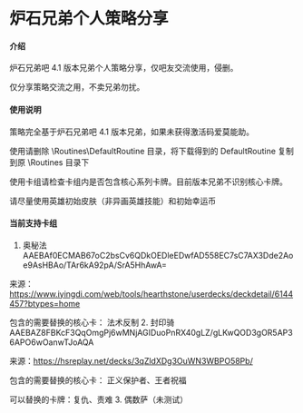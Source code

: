 # 炉石兄弟个人策略分享

#### 介绍
炉石兄弟吧 4.1 版本兄弟个人策略分享，仅吧友交流使用，侵删。

仅分享策略交流之用，不卖兄弟勿扰。

#### 使用说明
策略完全基于炉石兄弟吧 4.1 版本兄弟，如果未获得激活码爱莫能助。

使用请删除 \Routines\DefaultRoutine 目录，将下载得到的 DefaultRoutine 复制到原 \Routines 目录下

使用卡组请检查卡组内是否包含核心系列卡牌。目前版本兄弟不识别核心卡牌。

请尽量使用英雄初始皮肤（非异画英雄技能）和初始幸运币

#### 当前支持卡组

1.  奥秘法
AAEBAf0ECMAB67oC2bsCv6QDkOEDleEDwfAD558EC7sC7AX3Dde2Aoe9AsHBAo/TAr6kA92pA/SrA5HhAwA=

来源：https://www.iyingdi.com/web/tools/hearthstone/userdecks/deckdetail/6144457?btypes=home

包含的需要替换的核心卡： 法术反制
2.  封印骑
AAEBAZ8FBKcF3QqOmgPj6wMNjAGIDuoPnRX40gLZ/gLKwQOD3gOR5AP36APO6wOanwTJoAQA

来源：https://hsreplay.net/decks/3qZldXDg3OuWN3WBPO58Pb/

包含的需要替换的核心卡： 正义保护者、王者祝福

可以替换的卡牌：复仇、责难
3.  偶数萨（未测试）


